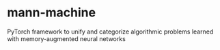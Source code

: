 # mann-machine
PyTorch framework to unify and categorize algorithmic problems learned with memory-augmented neural networks
